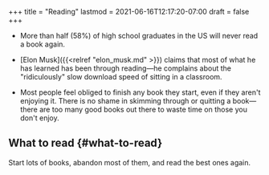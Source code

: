 +++
title = "Reading"
lastmod = 2021-06-16T12:17:20-07:00
draft = false
+++

-   More than half (58%) of high school graduates in the US will never read a book again.

-   [Elon Musk]({{<relref "elon_musk.md" >}}) claims that most of what he has learned has been through reading—he complains about the "ridiculously" slow download speed of sitting in a classroom.

-   Most people feel obliged to finish any book they start, even if they aren't enjoying it. There is no shame in skimming through or quitting a book—there are too many good books out there to waste time on those you don't enjoy.


## What to read {#what-to-read}

Start lots of books, abandon most of them, and read the best ones again.